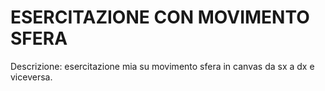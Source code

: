 # ESERCITAZIONE CON MOVIMENTO SFERA 

Descrizione:
esercitazione mia su movimento sfera in canvas da sx a dx e viceversa.